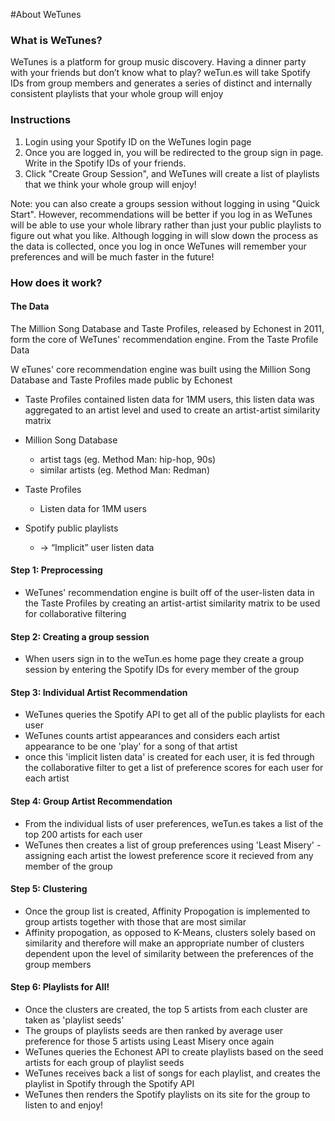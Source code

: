 #About WeTunes

### What is WeTunes?

WeTunes is a platform for group music discovery. Having a dinner party with your friends but don’t know what to play? weTun.es will take Spotify IDs from group members and generates a series of distinct and internally consistent playlists that your whole group will enjoy

### Instructions
1. Login using your Spotify ID on the WeTunes login page
2. Once you are logged in, you will be redirected to the group sign in page. Write in the Spotify IDs of your friends.
3. Click "Create Group Session", and WeTunes will create a list of playlists that we think your whole group will enjoy!

Note: you can also create a groups session without logging in using "Quick Start". However, recommendations will be better if you log in as WeTunes will be able to use your whole library rather than just your public playlists to figure out what you like. Although logging in will slow down the process as the data is collected, once you log in once WeTunes will remember your preferences and will be much faster in the future!


### How does it work?

#### The Data

The Million Song Database and Taste Profiles, released by Echonest in 2011, form the core of WeTunes' recommendation engine. From the Taste Profile Data

W
eTunes' core recommendation engine was built using the Million Song Database and Taste Profiles made public by Echonest
- Taste Profiles contained listen data for 1MM users, this listen data was aggregated to an artist level and used to create an artist-artist similarity matrix

- Million Song Database
	- artist tags (eg. Method Man: hip-hop, 90s)
	- similar artists (eg. Method Man: Redman)
- Taste Profiles
	- Listen data for 1MM users
- Spotify public playlists
	- → “Implicit” user listen data

#### Step 1: Preprocessing
- WeTunes' recommendation engine is built off of the user-listen data in the Taste Profiles by creating an artist-artist similarity matrix to be used for collaborative filtering

#### Step 2: Creating a group session
- When users sign in to the weTun.es home page they create a group session by entering the Spotify IDs for every member of the group

#### Step 3: Individual Artist Recommendation
- WeTunes queries the Spotify API to get all of the public playlists for each user
- WeTunes counts artist appearances and considers each artist appearance to be one 'play' for a song of that artist
- once this 'implicit listen data' is created for each user, it is fed through the collaborative filter to get a list of preference scores for each user for each artist

#### Step 4: Group Artist Recommendation
- From the individual lists of user preferences, weTun.es takes a list of the top 200 artists for each user
- WeTunes then creates a list of group preferences using 'Least Misery' - assigning each artist the lowest preference score it recieved from any member of the group

#### Step 5: Clustering

- Once the group list is created, Affinity Propogation is implemented to group artists together with those that are most similar
- Affinity propogation, as opposed to K-Means, clusters solely based on similarity and therefore will make an appropriate number of clusters dependent upon the level of similarity between the preferences of the group members

#### Step 6: Playlists for All!
- Once the clusters are created, the top 5 artists from each cluster are taken as 'playlist seeds'
- The groups of playlists seeds are then ranked by average user preference for those 5 artists using Least Misery once again
- WeTunes queries the Echonest API to create playlists based on the seed artists for each group of playlist seeds
- WeTunes receives back a list of songs for each playlist, and creates the playlist in Spotify through the Spotify API
- WeTunes then renders the Spotify playlists on its site for the group to listen to and enjoy!







